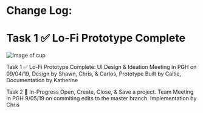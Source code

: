 # Change Log:
# Task 1 :white_check_mark: Lo-Fi Prototype Complete
![Image of cup](http://studiomdhr.com/wp-content/uploads/2018/09/ANNIVERSARY.gif)

Task 1 :white_check_mark: Lo-Fi Prototype Complete:
UI Design & Ideation Meeting in PGH on 09/04/19,
Design by Shawn, Chris, & Carlos, 
Prototype Built by Caitie, 
Documentation by Katherine

Task 2 :large_orange_diamond: In-Progress
Open, Create, Close, & Save a project.
Team Meeting in PGH 9/05/19 on commiting edits to the master branch.
Implementation by Chris
